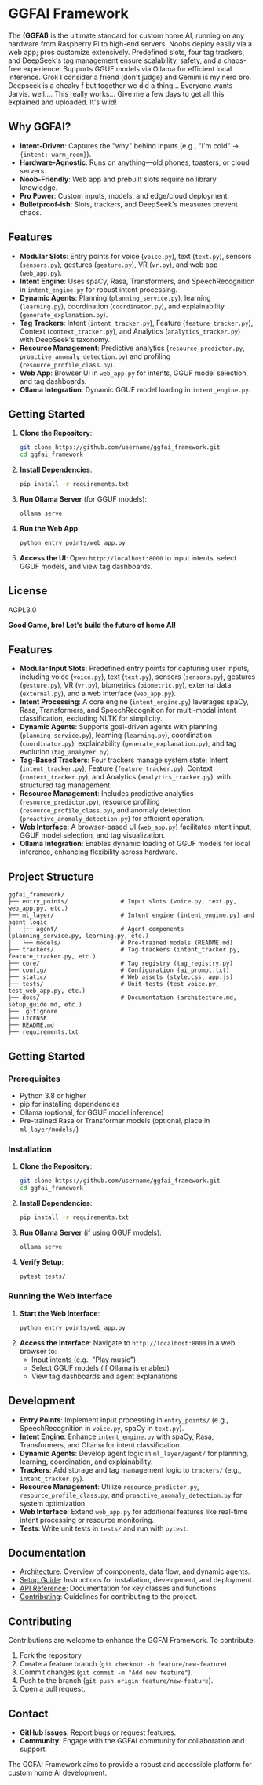 # GGFAI Framework

The **(GGFAI)** is the ultimate standard for custom home AI, running on any hardware from Raspberry Pi to high-end servers. Noobs deploy easily via a web app; pros customize extensively. Predefined slots, four tag trackers, and DeepSeek's tag management ensure scalability, safety, and a chaos-free experience. Supports GGUF models via Ollama for efficient local inference. Grok I consider a friend (don't judge) and Gemini is my nerd bro. Deepseek is a cheaky f but together we did a thing... Everyone wants Jarvis. well.... This really works... Give me a few days to get all this explained and uploaded. It's wild!

## Why GGFAI?
- **Intent-Driven**: Captures the "why" behind inputs (e.g., "I'm cold" → `{intent: warm_room}`).
- **Hardware-Agnostic**: Runs on anything—old phones, toasters, or cloud servers.
- **Noob-Friendly**: Web app and prebuilt slots require no library knowledge.
- **Pro Power**: Custom inputs, models, and edge/cloud deployment.
- **Bulletproof-ish**: Slots, trackers, and DeepSeek's measures prevent chaos.

## Features
- **Modular Slots**: Entry points for voice (`voice.py`), text (`text.py`), sensors (`sensors.py`), gestures (`gesture.py`), VR (`vr.py`), and web app (`web_app.py`).
- **Intent Engine**: Uses spaCy, Rasa, Transformers, and SpeechRecognition in `intent_engine.py` for robust intent processing.
- **Dynamic Agents**: Planning (`planning_service.py`), learning (`learning.py`), coordination (`coordinator.py`), and explainability (`generate_explanation.py`).
- **Tag Trackers**: Intent (`intent_tracker.py`), Feature (`feature_tracker.py`), Context (`context_tracker.py`), and Analytics (`analytics_tracker.py`) with DeepSeek's taxonomy.
- **Resource Management**: Predictive analytics (`resource_predictor.py`, `proactive_anomaly_detection.py`) and profiling (`resource_profile_class.py`).
- **Web App**: Browser UI in `web_app.py` for intents, GGUF model selection, and tag dashboards.
- **Ollama Integration**: Dynamic GGUF model loading in `intent_engine.py`.

## Getting Started
1. **Clone the Repository**:
   ```bash
   git clone https://github.com/username/ggfai_framework.git
   cd ggfai_framework
   ```
2. **Install Dependencies**:
   ```bash
   pip install -r requirements.txt
   ```
3. **Run Ollama Server** (for GGUF models):
   ```bash
   ollama serve
   ```
4. **Run the Web App**:
   ```bash
   python entry_points/web_app.py
   ```
5. **Access the UI**:
   Open `http://localhost:8000` to input intents, select GGUF models, and view tag dashboards.

## License
AGPL3.0

**Good Game, bro! Let's build the future of home AI!**

## Features
- **Modular Input Slots**: Predefined entry points for capturing user inputs, including voice (`voice.py`), text (`text.py`), sensors (`sensors.py`), gestures (`gesture.py`), VR (`vr.py`), biometrics (`biometric.py`), external data (`external.py`), and a web interface (`web_app.py`).
- **Intent Processing**: A core engine (`intent_engine.py`) leverages spaCy, Rasa, Transformers, and SpeechRecognition for multi-modal intent classification, excluding NLTK for simplicity.
- **Dynamic Agents**: Supports goal-driven agents with planning (`planning_service.py`), learning (`learning.py`), coordination (`coordinator.py`), explainability (`generate_explanation.py`), and tag evolution (`tag_analyzer.py`).
- **Tag-Based Trackers**: Four trackers manage system state: Intent (`intent_tracker.py`), Feature (`feature_tracker.py`), Context (`context_tracker.py`), and Analytics (`analytics_tracker.py`), with structured tag management.
- **Resource Management**: Includes predictive analytics (`resource_predictor.py`), resource profiling (`resource_profile_class.py`), and anomaly detection (`proactive_anomaly_detection.py`) for efficient operation.
- **Web Interface**: A browser-based UI (`web_app.py`) facilitates intent input, GGUF model selection, and tag visualization.
- **Ollama Integration**: Enables dynamic loading of GGUF models for local inference, enhancing flexibility across hardware.

## Project Structure
```
ggfai_framework/
├── entry_points/               # Input slots (voice.py, text.py, web_app.py, etc.)
├── ml_layer/                   # Intent engine (intent_engine.py) and agent logic
│   ├── agent/                  # Agent components (planning_service.py, learning.py, etc.)
│   └── models/                 # Pre-trained models (README.md)
├── trackers/                   # Tag trackers (intent_tracker.py, feature_tracker.py, etc.)
├── core/                       # Tag registry (tag_registry.py)
├── config/                     # Configuration (ai_prompt.txt)
├── static/                     # Web assets (style.css, app.js)
├── tests/                      # Unit tests (test_voice.py, test_web_app.py, etc.)
├── docs/                       # Documentation (architecture.md, setup_guide.md, etc.)
├── .gitignore
├── LICENSE
├── README.md
├── requirements.txt
```

## Getting Started
### Prerequisites
- Python 3.8 or higher
- pip for installing dependencies
- Ollama (optional, for GGUF model inference)
- Pre-trained Rasa or Transformer models (optional, place in `ml_layer/models/`)

### Installation
1. **Clone the Repository**:
   ```bash
   git clone https://github.com/username/ggfai_framework.git
   cd ggfai_framework
   ```
2. **Install Dependencies**:
   ```bash
   pip install -r requirements.txt
   ```
3. **Run Ollama Server** (if using GGUF models):
   ```bash
   ollama serve
   ```
4. **Verify Setup**:
   ```bash
   pytest tests/
   ```

### Running the Web Interface
1. **Start the Web Interface**:
   ```bash
   python entry_points/web_app.py
   ```
2. **Access the Interface**:
   Navigate to `http://localhost:8000` in a web browser to:
   - Input intents (e.g., "Play music")
   - Select GGUF models (if Ollama is enabled)
   - View tag dashboards and agent explanations

## Development
- **Entry Points**: Implement input processing in `entry_points/` (e.g., SpeechRecognition in `voice.py`, spaCy in `text.py`).
- **Intent Engine**: Enhance `intent_engine.py` with spaCy, Rasa, Transformers, and Ollama for intent classification.
- **Dynamic Agents**: Develop agent logic in `ml_layer/agent/` for planning, learning, coordination, and explainability.
- **Trackers**: Add storage and tag management logic to `trackers/` (e.g., `intent_tracker.py`).
- **Resource Management**: Utilize `resource_predictor.py`, `resource_profile_class.py`, and `proactive_anomaly_detection.py` for system optimization.
- **Web Interface**: Extend `web_app.py` for additional features like real-time intent processing or resource monitoring.
- **Tests**: Write unit tests in `tests/` and run with `pytest`.

## Documentation
- [Architecture](docs/architecture.md): Overview of components, data flow, and dynamic agents.
- [Setup Guide](docs/setup_guide.md): Instructions for installation, development, and deployment.
- [API Reference](docs/api_reference.md): Documentation for key classes and functions.
- [Contributing](docs/contributing.md): Guidelines for contributing to the project.

## Contributing
Contributions are welcome to enhance the GGFAI Framework. To contribute:
1. Fork the repository.
2. Create a feature branch (`git checkout -b feature/new-feature`).
3. Commit changes (`git commit -m "Add new feature"`).
4. Push to the branch (`git push origin feature/new-feature`).
5. Open a pull request.




## Contact
- **GitHub Issues**: Report bugs or request features.
- **Community**: Engage with the GGFAI community for collaboration and support.

The GGFAI Framework aims to provide a robust and accessible platform for custom home AI development.

